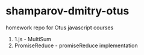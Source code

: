 # shamparov-dmitry-otus
homework repo for Otus javascript courses

1) 1.js - MultiSum
2) PromiseReduce - promiseReduce implementation
